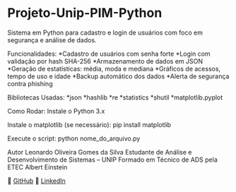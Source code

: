 # Projeto-Unip-PIM-Python

Sistema em Python para cadastro e login de usuários com foco em segurança e análise de dados.

Funcionalidades:
*Cadastro de usuários com senha forte
*Login com validação por hash SHA-256
*Armazenamento de dados em JSON
*Geração de estatísticas: média, moda e mediana
*Gráficos de acessos, tempo de uso e idade
*Backup automático dos dados
*Alerta de segurança contra phishing

Bibliotecas Usadas:
*json
*hashlib
*re
*statistics
*shutil
*matplotlib.pyplot

Como Rodar:
Instale o Python 3.x

Instale o matplotlib (se necessário):
pip install matplotlib

Execute o script:
python nome_do_arquivo.py

 Autor
Leonardo Oliveira Gomes da Silva
Estudante de Análise e Desenvolvimento de Sistemas – UNIP
Formado em Técnico de ADS pela ETEC Albert Einstein

📎 [GitHub](https://github.com/LeonardoOGSilva)
🔗 [LinkedIn](www.linkedin.com/in/leonardo-oliveira-b8b384308)
